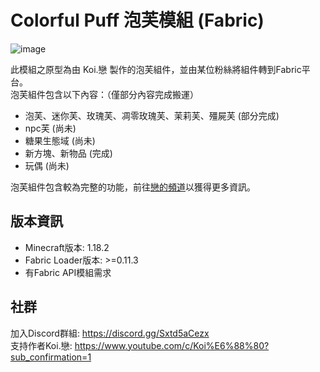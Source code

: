 # Colorful Puff 泡芙模組 (Fabric)

![image](https://user-images.githubusercontent.com/42564593/157647840-003aec44-3181-4bdb-acfd-2698c834cb78.png)

此模組之原型為由 Koi.戀 製作的泡芙組件，並由某位粉絲將組件轉到Fabric平台。<br/>
泡芙組件包含以下內容：（僅部分內容完成搬運）

* 泡芙、迷你芙、玫瑰芙、凋零玫瑰芙、茉莉芙、殭屍芙 (部分完成)
* npc芙 (尚未)
* 糖果生態域 (尚未)
* 新方塊、新物品 (完成)
* 玩偶 (尚未)

泡芙組件包含較為完整的功能，前往[戀的頻道](https://www.youtube.com/c/Koi%E6%88%80)以獲得更多資訊。

## 版本資訊

* Minecraft版本: 1.18.2
* Fabric Loader版本: >=0.11.3
* 有Fabric API模組需求

## 社群

加入Discord群組: https://discord.gg/Sxtd5aCezx<br/>
支持作者Koi.戀: https://www.youtube.com/c/Koi%E6%88%80?sub_confirmation=1
